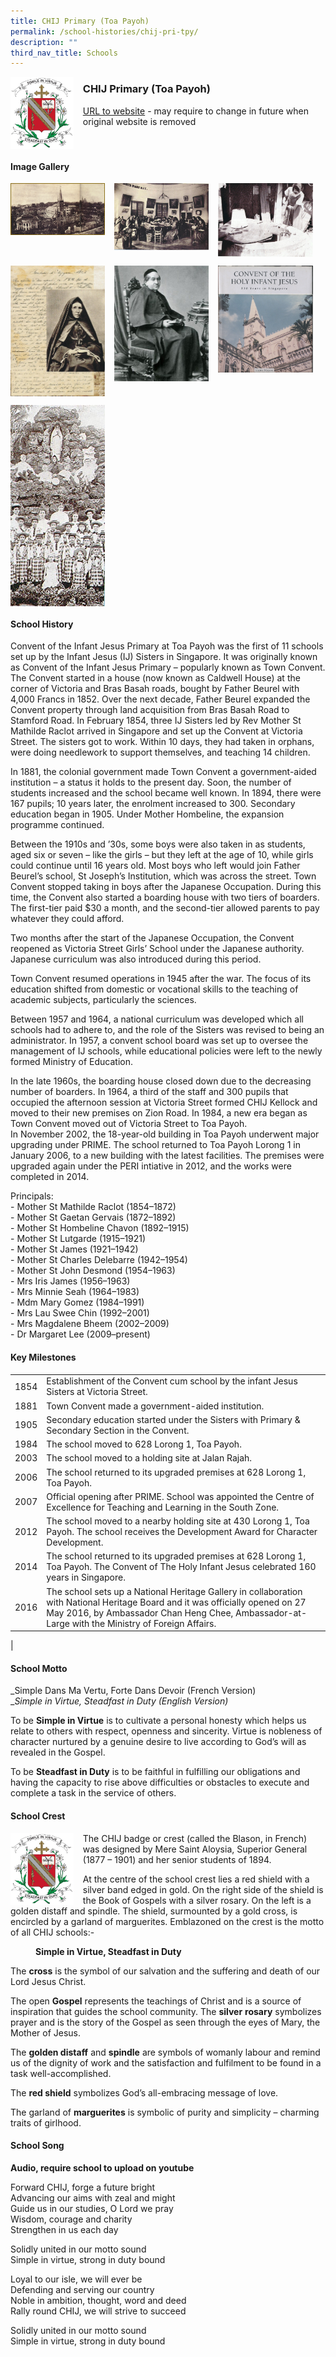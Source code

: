 ```yaml
---
title: CHIJ Primary (Toa Payoh)
permalink: /school-histories/chij-pri-tpy/
description: ""
third_nav_title: Schools
---
```

<img src="/images/chijpritpy1.png" style="width:20%;margin-right:15px;" align = "left">

### **CHIJ Primary (Toa Payoh)**
[URL to website](http://chijpritoapayoh.moe.edu.sg/) - may require to change in future when original website is removed

<br clear="left">

#### **Image Gallery**

<p><a href="https://staging.d1yxymztqoj7qn.amplifyapp.com/images/ahmadibrahimpri2.jpg">  
<img src="/images/chijpritpy2.jpg" style="width:30%;margin-right:15px;" align = "left">
</a></p>

<p><a href="https://staging.d1yxymztqoj7qn.amplifyapp.com/images/ahmadibrahimpri3.jpg">  
<img src="/images/chijpritpy3.jpg" style="width:30%;margin-right:15px;" align = "left">
</a></p>

<p><a href="https://staging.d1yxymztqoj7qn.amplifyapp.com/images/ahmadibrahimpri4.jpg">  
<img src="/images/chijpritpy4.jpg" style="width:30%;margin-right:15px;" align = "left">
</a></p>

<br clear="left">

<p><a href="https://staging.d1yxymztqoj7qn.amplifyapp.com/images/ahmadibrahimpri2.jpg">  
<img src="/images/chijpritpy5.jpg" style="width:30%;margin-right:15px;" align = "left">
</a></p>

<p><a href="https://staging.d1yxymztqoj7qn.amplifyapp.com/images/ahmadibrahimpri3.jpg">  
<img src="/images/chijpritpy6.jpg" style="width:30%;margin-right:15px;" align = "left">
</a></p>

<p><a href="https://staging.d1yxymztqoj7qn.amplifyapp.com/images/ahmadibrahimpri4.jpg">  
<img src="/images/chijpritpy7.jpg" style="width:30%;margin-right:15px;" align = "left">
</a></p>

<br clear="left">

<p><a href="https://staging.d1yxymztqoj7qn.amplifyapp.com/images/ahmadibrahimpri4.jpg">  
<img src="/images/chijpritpy8.jpg" style="width:30%;margin-right:15px;" align = "left">
</a></p>

<br clear="left">

#### **School History**
Convent of the Infant Jesus Primary at Toa Payoh was the first of 11 schools set up by the Infant Jesus (IJ) Sisters in Singapore. It was originally known as Convent of the Infant Jesus Primary – popularly known as Town Convent. The Convent started in a house (now known as Caldwell House) at the corner of Victoria and Bras Basah roads, bought by Father Beurel with 4,000 Francs in 1852. Over the next decade, Father Beurel expanded the Convent property through land acquisition from Bras Basah Road to Stamford Road. In February 1854, three IJ Sisters led by Rev Mother St Mathilde Raclot arrived in Singapore and set up the Convent at Victoria Street. The sisters got to work. Within 10 days, they had taken in orphans, were doing needlework to support themselves, and teaching 14 children.  
  
In 1881, the colonial government made Town Convent a government-aided institution – a status it holds to the present day. Soon, the number of students increased and the school became well known. In 1894, there were 167 pupils; 10 years later, the enrolment increased to 300. Secondary education began in 1905. Under Mother Hombeline, the expansion programme continued.  
  
Between the 1910s and ’30s, some boys were also taken in as students, aged six or seven – like the girls – but they left at the age of 10, while girls could continue until 16 years old. Most boys who left would join Father Beurel’s school, St Joseph’s Institution, which was across the street. Town Convent stopped taking in boys after the Japanese Occupation. During this time, the Convent also started a boarding house with two tiers of boarders. The first-tier paid $30 a month, and the second-tier allowed parents to pay whatever they could afford.  
  
Two months after the start of the Japanese Occupation, the Convent reopened as Victoria Street Girls’ School under the Japanese authority. Japanese curriculum was also introduced during this period.  
  
Town Convent resumed operations in 1945 after the war. The focus of its education shifted from domestic or vocational skills to the teaching of academic subjects, particularly the sciences.  
  
Between 1957 and 1964, a national curriculum was developed which all schools had to adhere to, and the role of the Sisters was revised to being an administrator. In 1957, a convent school board was set up to oversee the management of IJ schools, while educational policies were left to the newly formed Ministry of Education.  
  
In the late 1960s, the boarding house closed down due to the decreasing number of boarders. In 1964, a third of the staff and 300 pupils that occupied the afternoon session at Victoria Street formed CHIJ Kellock and moved to their new premises on Zion Road. In 1984, a new era began as Town Convent moved out of Victoria Street to Toa Payoh.  
In November 2002, the 18-year-old building in Toa Payoh underwent major upgrading under PRIME. The school returned to Toa Payoh Lorong 1 in January 2006, to a new building with the latest facilities. The premises were upgraded again under the PERI intiative in 2012, and the works were completed in 2014.

Principals:<br>
\- Mother St Mathilde Raclot (1854–1872)<br>
\- Mother St Gaetan Gervais (1872–1892)<br>
\- Mother St Hombeline Chavon (1892–1915)<br>
\- Mother St Lutgarde (1915–1921)<br>
\- Mother St James (1921–1942)<br>
\- Mother St Charles Delebarre (1942–1954)<br>
\- Mother St John Desmond (1954–1963)<br>
\- Mrs Iris James (1956–1963)<br>
\- Mrs Minnie Seah (1964–1983)<br>
\- Mdm Mary Gomez (1984–1991)<br>
\- Mrs Lau Swee Chin (1992–2001)<br>
\- Mrs Magdalene Bheem (2002–2009)<br>
\- Dr Margaret Lee (2009–present)

#### **Key Milestones**

|  |  |
|:---:|---|
| 1854 | Establishment of the Convent cum school by the infant Jesus Sisters at Victoria Street. |
| 1881 | Town Convent made a government-aided institution. |
| 1905 | Secondary education started under the Sisters with Primary & Secondary Section in the Convent. |
| 1984 | The school moved to 628 Lorong 1, Toa Payoh. |
| 2003 | The school moved to a holding site at Jalan Rajah. |
| 2006 | The school returned to its upgraded premises at 628 Lorong 1, Toa Payoh. |
| 2007 | Official opening after PRIME. School was appointed the Centre of Excellence for Teaching and Learning in the South Zone. |
| 2012 | The school moved to a nearby holding site at 430 Lorong 1, Toa Payoh. The school receives the Development Award for Character Development. |
| 2014 | The school returned to its upgraded premises at 628 Lorong 1, Toa Payoh. The Convent of The Holy Infant Jesus celebrated 160 years in Singapore. |
| 2016 | The school sets up a National Heritage Gallery in collaboration with National Heritage Board and it was officially opened on 27 May 2016, by Ambassador Chan Heng Chee, Ambassador-at-Large with the Ministry of Foreign Affairs. |
|

#### **School Motto**
_Simple Dans Ma Vertu, Forte Dans Devoir (French Version)<br>
__Simple in Virtue, Steadfast in Duty (English Version)_

To be **Simple in Virtue** is to cultivate a personal honesty which helps us relate to others with respect, openness and sincerity. Virtue is nobleness of character nurtured by a genuine desire to live according to God’s will as revealed in the Gospel.

To be **Steadfast in Duty** is to be faithful in fulfilling our obligations and having the capacity to rise above difficulties or obstacles to execute and complete a task in the service of others.

#### **School Crest**
<img src="/images/chijpritpy1.png" style="width:20%;margin-right:15px;" align = "left">

The CHIJ badge or crest (called the Blason, in French) was designed by Mere Saint Aloysia, Superior General (1877 – 1901) and her senior students of 1894.

At the centre of the school crest lies a red shield with a silver band edged in gold. On the right side of the shield is the Book of Gospels with a silver rosary. On the left is a golden distaff and spindle. The shield, surmounted by a gold cross, is encircled by a garland of marguerites. Emblazoned on the crest is the motto of all CHIJ schools:-

<figure><figcaption><strong>  
Simple in Virtue, Steadfast in Duty
</strong></figcaption>  
</figure>

The **cross** is the symbol of our salvation and the suffering and death of our Lord Jesus Christ.

The open **Gospel** represents the teachings of Christ and is a source of inspiration that guides the school community. The **silver** **rosary** symbolizes prayer and is the story of the Gospel as seen through the eyes of Mary, the Mother of Jesus.

The **golden distaff** and **spindle** are symbols of womanly labour and remind us of the dignity of work and the satisfaction and fulfilment to be found in a task well-accomplished.

The **red shield** symbolizes God’s all-embracing message of love.

The garland of **marguerites** is symbolic of purity and simplicity – charming traits of girlhood.

#### **School Song**
**Audio, require school to upload on youtube**

Forward CHIJ, forge a future bright<br>
Advancing our aims with zeal and might<br>
Guide us in our studies, O Lord we pray<br>
Wisdom, courage and charity<br>
Strengthen in us each day

Solidly united in our motto sound<br>
Simple in virtue, strong in duty bound

Loyal to our isle, we will ever be<br>
Defending and serving our country<br>
Noble in ambition, thought, word and deed<br>
Rally round CHIJ, we will strive to succeed

Solidly united in our motto sound<br>
Simple in virtue, strong in duty bound